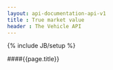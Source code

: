 ```yaml
---
layout: api-documentation-api-v1
title : True market value
header : The Vehicle API
---
```

{% include JB/setup %}

####{{page.title}}


 
